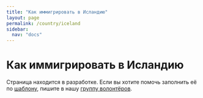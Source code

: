 ```yaml
---
title: "Как иммигрировать в Исландию"
layout: page
permalink: /country/iceland
sidebar:
  nav: "docs"
---
```


# Как иммигрировать в Исландию

Страница находится в разработке. Если вы хотите помочь заполнить её по [шаблону](/template), пишите в нашу [группу волонтёров](https://t.me/+FHi3FnJaoWJkMDAx).
